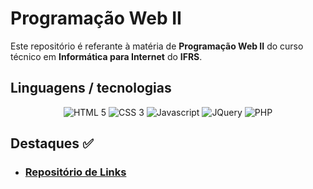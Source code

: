# Programação Web II
Este repositório é referante à matéria de **Programação Web II** do curso técnico em **Informática para Internet** do **IFRS**.

## Linguagens / tecnologias
<div align="center">
  <img alt="HTML 5" src="https://img.shields.io/badge/HTML5-E34F26?style=for-the-badge&logo=html5&logoColor=white">
  <img alt="CSS 3" src="https://img.shields.io/badge/CSS3-1572B6?style=for-the-badge&logo=css3&logoColor=white">
  <img alt="Javascript" src="https://img.shields.io/badge/JavaScript-F7DF1E?style=for-the-badge&logo=javascript&logoColor=black">
  <img alt="JQuery" src="https://img.shields.io/badge/jQuery-0769AD?style=for-the-badge&logo=jquery&logoColor=white">
  <img alt="PHP" src="https://img.shields.io/badge/PHP-777BB4?style=for-the-badge&logo=php&logoColor=white">
</div>

## Destaques ✅
- ### [Repositório de Links](https://github.com/LucasAntunes06/pw2/tree/main/semestre_2/08%20-%20Agosto/trabalho_3)